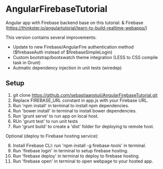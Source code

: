 # AngularFirebaseTutorial
Angular app with Firebase backend base on this tutorial:
&amp; Firebase (https://thinkster.io/angulartutorial/learn-to-build-realtime-webapps/)

This version contains several improvements:
- Update to new Firebase/AngularFire authentication method ($firebaseAuth instead of $firebaseSimpleLogin)
- Custom bootstrap/bootswatch theme integration (LESS to CSS compile task in Grunt)
- Autmatic dependency injection in unit tests (wiredep)



## Setup 
1. git clone https://github.com/sebastiaanstuij/AngularFirebaseTutorial.git
2. Replace FIREBASE_URL constant in app.js with your Firebase URL.
3. Run 'npm install' in terminal to install npm dependencies.
4. Run 'bower install' in terminal to install bower dependencies.
5. Run 'grunt serve' to run app on local host.
6. RUn 'grunt test' to run unit tests
7. Run 'grunt build' to create a 'dist' folder for deploying to remote host.

Optional (deploy to Firebase hosting service):

8. Install Firebase CLI: run 'npm install -g firebase-tools' in terminal.
9. Run 'firebase login' in terminal to setup firebase hosting.
10. Run 'firebase deploy' in terminal to deploy to firebase hosting.
11. Run 'firebase open' in terminal to open webpage to your hosted app.
